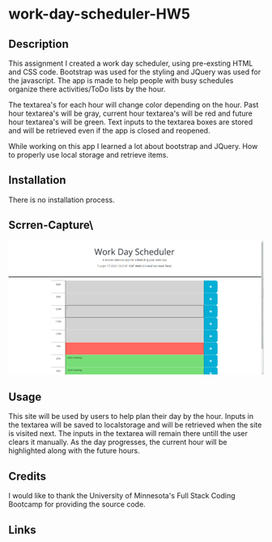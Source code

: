# work-day-scheduler-HW5

## Description

This assignment I created a work day scheduler, using pre-exsting HTML and CSS code. Bootstrap was used for the styling and JQuery was used for the javascript. The app is made to help people with busy schedules organize there activities/ToDo lists by the hour.

The textarea's for each hour will change color depending on the hour. Past hour textarea's will be gray, current hour textarea's will be red and future hour textarea's will be green. Text inputs to the textarea boxes are stored and will be retrieved even if the app is closed and reopened.

While working on this app I learned a lot about bootstrap and JQuery. How to properly use local storage and retrieve items.

## Installation

There is no installation process.

## Scrren-Capture\

![Work day scheduler](./assets/Screenshot_20230117_012809.png)

## Usage

This site will be used by users to help plan their day by the hour. Inputs in the textarea will be saved to localstorage and will be retrieved when the site is visited next. The inputs in the textarea will remain there untill the user clears it manually. As the day progresses, the current hour will be highlighted along with the future hours.

## Credits

I would like to thank the University of Minnesota's Full Stack Coding Bootcamp for providing the source code.

## Links
